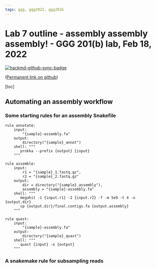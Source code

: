 ```yaml
---
tags: ggg, ggg2022, ggg201b
---
```


# Lab 7 outline - assembly assembly assembly! - GGG 201(b) lab, Feb 18, 2022

[![hackmd-github-sync-badge](https://hackmd.io/dbArj9feSCunshiY6W1sDQ/badge)](https://hackmd.io/dbArj9feSCunshiY6W1sDQ)

([Permanent link on github](https://github.com/ngs-docs/2022-GGG201b-lab/blob/main/lab-7.md))

[toc]

## Automating an assembly workflow

### Some starting rules for an assembly Snakefile

```
rule annotate:
    input:
        "{sample}-assembly.fa"
    output:
        directory("{sample}_annot")
    shell: """                                                                
       prokka --prefix {output} {input}                                       
    """

rule assemble:
    input:
        r1 = "{sample}_1.fastq.gz",
        r2 = "{sample}_2.fastq.gz"
    output:
        dir = directory("{sample}_assembly"),
        assembly = "{sample}-assembly.fa"
    shell: """                                                                
       megahit -1 {input.r1} -2 {input.r2} -f -m 5e9 -t 4 -o {output.dir}     
       cp {output.dir}/final.contigs.fa {output.assembly}                     
    """

rule quast:
    input:
        "{sample}-assembly.fa"
    output:
        directory("{sample}_quast")
    shell: """                                                                
       quast {input} -o {output}                                              
    """
```

### A snakemake rule for subsampling reads

